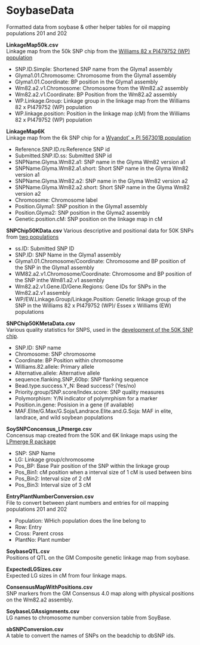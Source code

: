 # SoybaseData
Formatted data from soybase & other helper tables for oil mapping populations 201 and 202

**LinkageMap50k.csv**  
Linkage map from the 50k SNP chip from the [Williams 82 x PI479752 (WP) population](https://www.ncbi.nlm.nih.gov/pmc/articles/PMC4704267/)  
* SNP.ID.Simple: Shortened SNP name from the Glyma1 assembly  
* Glyma1.01.Chromosome: Chromosome from the Glyma1 assembly  
* Glyma1.01.Coordinate: BP position in the Glyma1 assembly  
* Wm82.a2.v1.Chromosome: Chromosome from the Wm82.a2 assembly  
* Wm82.a2.v1.Coordinate: BP Position from the Wm82.a2 assembly  
* WP.Linkage.Group: Linkage group in the linkage map from the Williams 82 x PI479752 (WP) population  
* WP.linkage.position: Position in the linkage map (cM) from the Williams 82 x PI479752 (WP) population  

**LinkageMap6K**  
Linkage map from the 6k SNP chip for a [Wyandot’ × PI 567301B population](https://link.springer.com/article/10.1007%2Fs11032-015-0209-5) 
* Reference.SNP.ID.rs:Reference SNP id    
* Submitted.SNP.ID.ss: Submitted SNP id  
* SNPName.Glyma.Wm82.a1: SNP name in the Glyma Wm82 version a1  
* SNPName.Glyma.Wm82.a1.short: Short SNP name in the Glyma Wm82 version a1  
* SNPName.Glyma.Wm82.a2: SNP name in the Glyma Wm82 version a2    
* SNPName.Glyma.Wm82.a2.short: Short SNP name in the Glyma Wm82 version a2    
* Chromosome: Chromosome label 
* Position.Glyma1: SNP position in the Glyma1 assembly    
* Position.Glyma2: SNP position in the Glyma2 assembly
* Genetic.position.cM: SNP position on the linkage map in cM  

**SNPChip50KData.csv**
Various descriptive and positional data for 50K SNPs from [two populations](https://www.ncbi.nlm.nih.gov/pmc/articles/PMC4704267/)   
* ss.ID: Submitted SNP ID
* SNP.ID: SNP Name in the Glyma1 assembly  
* Glyma1.01.Chromosome/Coordinate: Chromosome and BP position of the SNP in the Glyma1 assembly  
* WM82.a2.v1.Chromosome/Coordinate: Chromosome and BP position of the SNP inthe Wm81.a2.v1 assembly  
* Wm82.a2.v1.Gene.ID/Gene.Regions: Gene IDs for SNPs in the Wm82.a2.v1 assembly  
* WP/EW.Linkage.Group/Linkage.Position: Genetic linkage group of the SNP in the Williams 82 x PI479752 (WP)/ Essex x Williams (EW) populations  


**SNPChip50KMetaData.csv**  
Various quality statistics for SNPS, used in the [development of the 50K SNP chip](https://journals.plos.org/plosone/article?id=10.1371/journal.pone.0054985#).  
* SNP.ID: SNP name  
* Chromosome: SNP chromosome  
* Coordinate: BP Position within chromosome  
* Williams.82.allele: Primary allele  
* Alternative.allele: Alternative allele  
* sequence.flanking.SNP_60bp: SNP flanking sequence
* Bead.type.success.Y_N: Bead success? (Yes/no)
* Priority.group/SNP.score/Index.score: SNP quality measures    
* Polymorphism: Y/N indicator of polymrphism for a marker  
* Position.in.gene: Posision in a gene (if available)  
* MAF.Elite/G.Max/G.Soja/Landrace.Elite.and.G.Soja: MAF in elite, landrace, and wild soybean populations

**SoySNPConcensus_LPmerge.csv**  
Concensus map created from the 50K and 6K linkage maps using the [LPmerge R package](https://academic.oup.com/bioinformatics/article/30/11/1623/284175)    
* SNP: SNP Name  
* LG: Linkage group/chromosome  
* Pos_BP: Base Pair position of the SNP within the linkage group  
* Pos_Bin1: cM position when a interval size of 1 cM is used between bins  
* Pos_Bin2: Interval size of 2 cM  
* Pos_Bin3: Interval size of 3 cM 

**EntryPlantNumberConversion.csv**  
File to convert between plant numbers and entries for oil mapping populations 201 and 202  
* Population: WHich population does the line belong to  
* Row: Entry  
* Cross: Parent cross  
* PlantNo: Plant number  

**SoybaseQTL.csv**  
Positions of QTL on the GM Composite genetic linkage map from soybase.

**ExpectedLGSizes.csv**  
Expected LG sizes in cM from four linkage maps.  

**ConsensusMapWithPositions.csv**  
SNP markers from the GM Consensus 4.0 map along with physical positions on the Wm82.a2 assembly.  

**SoybaseLGAssignments.csv**  
LG names to chromosome number conversion table from SoyBase.  

**sbSNPConversion.csv**  
A table to convert the names of SNPs on the beadchip to dbSNP ids.  
